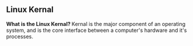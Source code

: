 ## Linux Kernal

<b> What is the Linux Kernal? </b> Kernal is the major component of an operating system, and is the core interface between a computer's hardware and it's processes.

<br>

